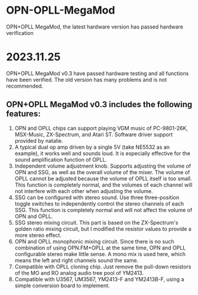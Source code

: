 # OPN-OPLL-MegaMod
 OPN+OPLL MegaMod, the latest hardware version has passed hardware verification
 
# 2023.11.25
OPN+OPLL MegaMod v0.3 have passed hardware testing and all functions have been verified. The old version has many problems and is not recommended.  
## OPN+OPLL MegaMod v0.3 includes the following features:
1. OPN and OPLL chips can support playing VGM music of PC-9801-26K, MSX-Music, ZX-Spectrum, and Atari ST. Software driver support provided by natalie.  
2. A typical dual op amp driven by a single 5V (take NE5532 as an example), it works well and sounds loud. It is especially effective for the sound amplification function of OPLL.  
3. Independent volume adjustment knob. Supports adjusting the volume of OPN and SSG, as well as the overall volume of the mixer. The volume of OPLL cannot be adjusted because the volume of OPLL itself is too small. This function is completely normal, and the volumes of each channel will not interfere with each other when adjusting the volume.  
4. SSG can be configured with stereo sound. Use three three-position toggle switches to independently control the stereo channels of each SSG. This function is completely normal and will not affect the volume of OPN and OPLL.
5. SSG stereo mixing circuit. This part is based on the ZX-Spectrum's golden ratio mixing circuit, but I modified the resistor values to provide a more stereo effect.  
6. OPN and OPLL monophonic mixing circuit. Since there is no such combination of using OPN.FM+OPLL at the same time, OPN and OPLL configurable stereo make little sense. A mono mix is used here, which means the left and right channels sound the same.  
7. Compatible with OPLL cloning chip. Just remove the pull-down resistors of the MO and RO analog audio tree pool of YM2413.  
8. Compatible with U3567, UM3567, YM2413-F and YM2413B-F, using a simple conversion board to implement.  

